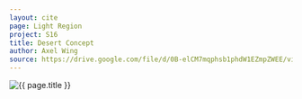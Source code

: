 ```yaml
---
layout: cite
page: Light Region
project: S16
title: Desert Concept
author: Axel Wing
source: https://drive.google.com/file/d/0B-elCM7mqphsb1phdW1EZmpZWEE/view?usp=sharing
---
```

![{{ page.title }}](/projects/S16/regions/light/DesertEnvironment.png)
